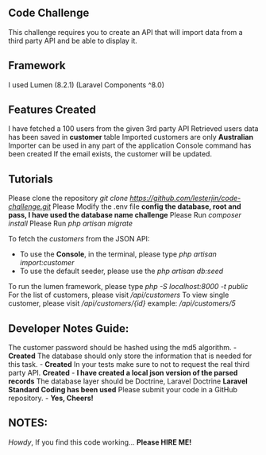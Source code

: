 ## Code Challenge

This challenge requires you to create an API that will import data from a third party API and be able
to display it.

## Framework

I used Lumen (8.2.1) (Laravel Components ^8.0)

## Features Created

I have fetched a 100 users from the given 3rd party API
Retrieved users data has been saved in **customer** table
Imported customers are only **Australian**
Importer can be used in any part of the application
Console command has been created
If the email exists, the customer will be updated.

## Tutorials
Please clone the repository *git clone https://github.com/lesterjin/code-challenge.git*
Please Modify the .env file  **config the database, root and pass, I have used the database name challenge**
Please Run *composer install*
Please Run *php artisan migrate*

To fetch the *customers* from the JSON API:
  - To use the **Console**, in the terminal, please type *php artisan import:customer*
  - To use the default seeder, please use the *php artisan db:seed*

To run the lumen framework, please type *php -S localhost:8000 -t public*
For the list of customers, please visit */api/customers*
To view single customer, please visit */api/customers/{id}* example: */api/customers/5*

## Developer Notes Guide:
The customer password should be hashed using the md5 algorithm. - **Created**
The database should only store the information that is needed for this task. - **Created**
In your tests make sure to not to request the real third party API. **Created** - **I have created a local json version of the parsed records**
The database layer should be Doctrine, Laravel Doctrine **Laravel Standard Coding has been used**
Please submit your code in a GitHub repository. - **Yes, Cheers!**

## NOTES:
*Howdy*, If you find this code working... **Please HIRE ME!**

